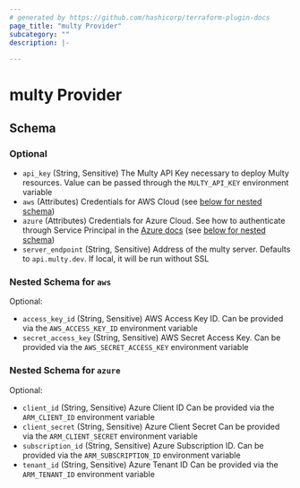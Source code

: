 ```yaml
---
# generated by https://github.com/hashicorp/terraform-plugin-docs
page_title: "multy Provider"
subcategory: ""
description: |-
  
---
```


# multy Provider





<!-- schema generated by tfplugindocs -->
## Schema

### Optional

- `api_key` (String, Sensitive) The Multy API Key necessary to deploy Multy resources. Value can be passed through the `MULTY_API_KEY` environment variable
- `aws` (Attributes) Credentials for AWS Cloud (see [below for nested schema](#nestedatt--aws))
- `azure` (Attributes) Credentials for Azure Cloud. See how to authenticate through Service Principal in the [Azure docs](https://registry.terraform.io/providers/hashicorp/azurerm/latest/docs/guides/service_principal_client_secret#creating-a-service-principal) (see [below for nested schema](#nestedatt--azure))
- `server_endpoint` (String, Sensitive) Address of the multy server. Defaults to `api.multy.dev`. If local, it will be run without SSL

<a id="nestedatt--aws"></a>
### Nested Schema for `aws`

Optional:

- `access_key_id` (String, Sensitive) AWS Access Key ID. Can be provided via the `AWS_ACCESS_KEY_ID` environment variable
- `secret_access_key` (String, Sensitive) AWS Secret Access Key. Can be provided via the `AWS_SECRET_ACCESS_KEY` environment variable


<a id="nestedatt--azure"></a>
### Nested Schema for `azure`

Optional:

- `client_id` (String, Sensitive) Azure Client ID Can be provided via the `ARM_CLIENT_ID` environment variable
- `client_secret` (String, Sensitive) Azure Client Secret Can be provided via the `ARM_CLIENT_SECRET` environment variable
- `subscription_id` (String, Sensitive) Azure Subscription ID. Can be provided via the `ARM_SUBSCRIPTION_ID` environment variable
- `tenant_id` (String, Sensitive) Azure Tenant ID Can be provided via the `ARM_TENANT_ID` environment variable
